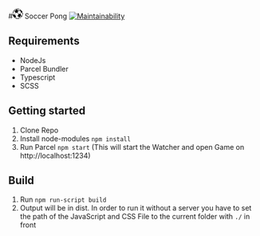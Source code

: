 #![Soccer Football Logo](football.png) Soccer Pong
[![Maintainability](https://api.codeclimate.com/v1/badges/85dce0f8aabac011a66a/maintainability)](https://codeclimate.com/github/micschwarz/soccer-pong/maintainability)

## Requirements
- NodeJs
- Parcel Bundler
- Typescript
- SCSS

## Getting started
1. Clone Repo
2. Install node-modules `npm install`
3. Run Parcel `npm start` (This will start the Watcher and open Game on http://localhost:1234)

## Build
1. Run `npm run-script build`
2. Output will be in dist. In order to run it without a server you have to set the path of the JavaScript and CSS File to the current folder with `./` in front